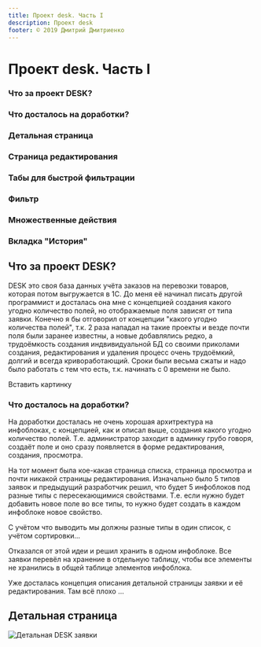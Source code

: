 ```yaml
---
title: Проект desk. Часть I
description: Проект desk
footer: © 2019 Дмитрий Дмитриенко
---
```



# Проект desk. Часть I

### Что за проект DESK?
### Что досталось на доработки?
### Детальная страница
### Страница редактирования
### Табы для быстрой фильтрации
### Фильтр
### Множественные действия
### Вкладка "История"



## Что за проект DESK?

DESK это своя база данных учёта заказов на перевозки товаров, которая потом выгружается в 1С. До меня её начинал писать другой программист и досталась она мне с концепцией создания какого угодно количество полей, но отображаемые поля зависят от типа заявки. Конечно я бы отговорил от концепции "какого угодно количества полей", т.к. 2 раза нападал на такие проекты и везде почти поля были заранее известны, а новые добавлялись редко, а трудоёмкость создания индвивидуальной БД со своими приколами создания, редактирования и удаления процесс очень трудоёмкий, долгий и всегда кривоработающий. Сроки были весьма сжаты и надо было работать с тем что есть, т.к. начинать с 0 времени не было.

Вставить картинку

### Что досталось на доработки?

На доработки досталась не очень хорошая архитректура на инфоблоках, с концепцией, как и описал выше, создания какого угодно количество полей. Т.е. администратор заходит в админку грубо говоря, создаёт поле и оно сразу появляется в форме редактирования, создания, просмотра. 

На тот момент была кое-какая страница списка, страница просмотра и почти никакой страницы редактирования. Изначально было 5 типов заявок и предыдущий разработчик решил, что будет 5 инфоблоков под разные типы с пересекающимися свойствами. Т.е. если нужно будет добавить новое поле во все типы, то нужно будет создать в каждом инфоблоке новое свойство. 

С учётом что выводить мы должны разные типы в один список, с учётом сортировки... 

Отказался от этой идеи и решил хранить в одном инфоблоке. Все заявки перевёл на хранение в отдельную таблицу, чтобы все элементы не хранились в общей таблице элементов инфоблока. 

Уже досталась концепция описания детальной страницы заявки и её редактирования. Там всё плохо ... 


## Детальная страница

![Детальная DESK заявки](/desk1/desk-detail.png)

